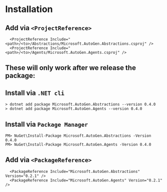# Installation

## Add via `<ProjectReference>`

```
  <ProjectReference Include="<path>/<to>/Abstractions/Microsoft.AutoGen.Abstractions.csproj" />
  <ProjectReference Include="<path>/<to>/Agents/Microsoft.AutoGen.Agents.csproj" />
```

<!-- (TODO: Move to bottom) -->

## These will only work after we release the package:

## Install via `.NET cli`

```
> dotnet add package Microsoft.AutoGen.Abstractions --version 0.4.0
> dotnet add package Microsoft.AutoGen.Agents --version 0.4.0
```

## Install via `Package Manager`

```
PM> NuGet\Install-Package Microsoft.AutoGen.Abstractions -Version 0.4.0
PM> NuGet\Install-Package Microsoft.AutoGen.Agents -Version 0.4.0
```

## Add via `<PackageReference>`

```
  <PackageReference Include="Microsoft.AutoGen.Abstractions" Version="0.2.1" />
  <PackageReference Include="Microsoft.AutoGen.Agents" Version="0.2.1" />
```
